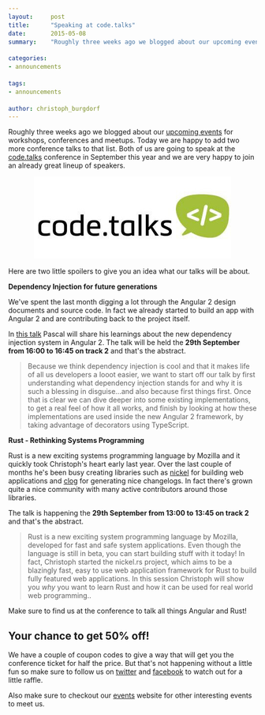 ```yaml
---
layout:     post
title:      "Speaking at code.talks"
date:       2015-05-08
summary:    "Roughly three weeks ago we blogged about our upcoming events for workshops conferences and meetups. Today we are happy to add two more conference talks to that list. Both of us are going to speak at the code.talks conference in September this year."

categories:
- announcements

tags:
- announcements

author: christoph_burgdorf
---
```

Roughly three weeks ago we blogged about our [upcoming events](http://blog.thoughtram.io/announcements/2015/04/19/upcoming-events-in-2015.html) for workshops, conferences and meetups. Today we are happy to add two more conference talks to that list. Both of us are going to speak at the [code.talks](http://www.codetalks.de/) conference in September this year and we are very happy to join an already great lineup of speakers.

<div style="text-align:center;">
    <img src="/assets/code_talks_logo.jpeg" alt="code talks logo"/>
</div>

Here are two little spoilers to give you an idea what our talks will be about.

**Dependency Injection for future generations**

We've spent the last month digging a lot through the Angular 2 design documents and source code. In fact we already started to build an app with Angular 2 and are contributing back to the project itself.

In [this talk](http://www.codetalks.de/2015/programm/dependency-injection-for-future-generations) Pascal will share his learnings about the new dependency injection system in Angular 2. The talk will be held the **29th September from 16:00 to 16:45 on track 2** and that's the abstract.

>Because we think dependency injection is cool and that it makes life of all us developers a looot easier, we want to start off our talk by first understanding what dependency injection stands for and why it is such a blessing in disguise...and also because first things first. Once that is clear we can dive deeper into some existing implementations, to get a real feel of how it all works, and finish by looking at how these implementations are used inside the new Angular 2 framework, by taking advantage of decorators using TypeScript.


**Rust - Rethinking Systems Programming**

Rust is a new exciting systems programming language by Mozilla and it quickly took Christoph's heart early last year. Over the last couple of months he's been busy creating libraries such as [nickel](http://nickel.rs/) for building web applications and [clog](https://github.com/thoughtram/clog) for generating nice changelogs. In fact there's grown quite a nice community with many active contributors around those libraries.

The talk is happening the **29th September from 13:00 to 13:45 on track 2** and that's the abstract.

>Rust is a new exciting system programming language by Mozilla, developed for fast and safe system applications. Even though the language is still in beta, you can start building stuff with it today! In fact, Christoph started the nickel.rs project, which aims to be a blazingly fast, easy to use web application framework for Rust to build fully featured web applications. In this session Christoph will show you *why* you want to learn Rust and how it can be used for real world web programming..


Make sure to find us at the conference to talk all things Angular and Rust!

## Your chance to get 50% off!

We have a couple of coupon codes to give a way that will get you the conference ticket for half the price. But that's not happening without a little fun so make sure to follow us on [twitter](http://twitter.com/thoughtram) and [facebook](https://www.facebook.com/thoughtram) to watch out for a little raffle.

Also make sure to checkout our [events](http://thoughtram-events.eventbrite.com/) website for other interesting events to meet us.
